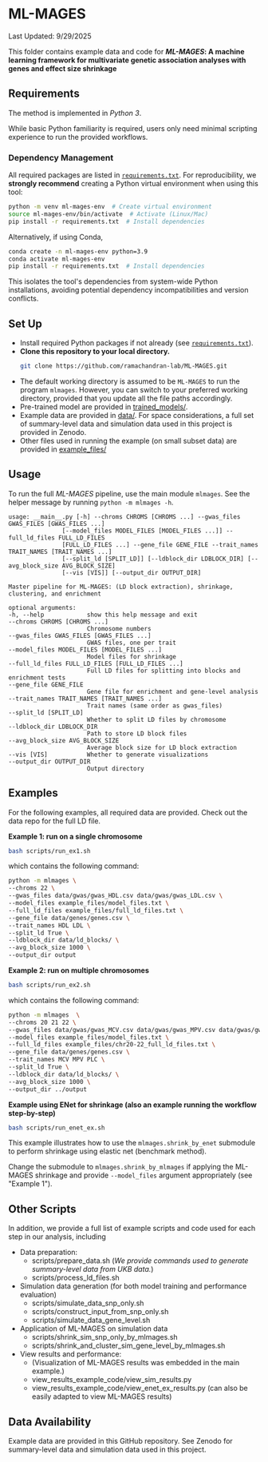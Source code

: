 # ML-MAGES
Last Updated: 9/29/2025

This folder contains example data and code for __*ML-MAGES*: A machine learning framework for multivariate genetic association analyses with genes and effect size shrinkage__


## Requirements  
The method is implemented in *Python 3*. 

While basic Python familiarity is required, users only need minimal scripting experience to run the provided workflows.  

### Dependency Management  
All required packages are listed in [`requirements.txt`](requirements.txt). For reproducibility, we **strongly recommend** creating a Python virtual environment when using this tool:  
```bash
python -m venv ml-mages-env  # Create virtual environment
source ml-mages-env/bin/activate  # Activate (Linux/Mac)
pip install -r requirements.txt  # Install dependencies
```
Alternatively, if using Conda,
```bash
conda create -n ml-mages-env python=3.9
conda activate ml-mages-env
pip install -r requirements.txt  # Install dependencies
```
This isolates the tool's dependencies from system-wide Python installations, avoiding potential dependency incompatibilities and version conflicts.  

## Set Up
* Install required Python packages if not already (see [`requirements.txt`](requirements.txt)).
* **Clone this repository to your local directory.**
  ```bash
  git clone https://github.com/ramachandran-lab/ML-MAGES.git
  ```
* The default working directory is assumed to be `ML-MAGES` to run the program ``mlmages``. However, you can switch to your preferred working directory, provided that you update all the file paths accordingly.
* Pre-trained model are provided in [trained_models/](trained_models). 
* Example data are provided in [data/](data). For space considerations, a full set of summary-level data and simulation data used in this project is provided in Zenodo.
* Other files used in running the example (on small subset data) are provided in [example_files/](example_files)

## Usage
To run the full *ML-MAGES* pipeline, use the main module ``mlmages``. See the helper message by running ``python -m mlmages -h``.
````
usage: __main__.py [-h] --chroms CHROMS [CHROMS ...] --gwas_files GWAS_FILES [GWAS_FILES ...]
               [--model_files MODEL_FILES [MODEL_FILES ...]] --full_ld_files FULL_LD_FILES
               [FULL_LD_FILES ...] --gene_file GENE_FILE --trait_names TRAIT_NAMES [TRAIT_NAMES ...]
               [--split_ld [SPLIT_LD]] [--ldblock_dir LDBLOCK_DIR] [--avg_block_size AVG_BLOCK_SIZE]
               [--vis [VIS]] [--output_dir OUTPUT_DIR]

Master pipeline for ML-MAGES: (LD block extraction), shrinkage, clustering, and enrichment

optional arguments:
-h, --help            show this help message and exit
--chroms CHROMS [CHROMS ...]
                      Chromosome numbers
--gwas_files GWAS_FILES [GWAS_FILES ...]
                      GWAS files, one per trait
--model_files MODEL_FILES [MODEL_FILES ...]
                      Model files for shrinkage
--full_ld_files FULL_LD_FILES [FULL_LD_FILES ...]
                      Full LD files for splitting into blocks and enrichment tests
--gene_file GENE_FILE
                      Gene file for enrichment and gene-level analysis
--trait_names TRAIT_NAMES [TRAIT_NAMES ...]
                      Trait names (same order as gwas_files)
--split_ld [SPLIT_LD]
                      Whether to split LD files by chromosome
--ldblock_dir LDBLOCK_DIR
                      Path to store LD block files
--avg_block_size AVG_BLOCK_SIZE
                      Average block size for LD block extraction
--vis [VIS]           Whether to generate visualizations
--output_dir OUTPUT_DIR
                      Output directory
````

## Examples
For the following examples, all required data are provided. Check out the data repo for the full LD file.

**Example 1: run on a single chromosome** 
```bash
bash scripts/run_ex1.sh
```
which contains the following command:
```bash
python -m mlmages \
--chroms 22 \
--gwas_files data/gwas/gwas_HDL.csv data/gwas/gwas_LDL.csv \
--model_files example_files/model_files.txt \
--full_ld_files example_files/full_ld_files.txt \
--gene_file data/genes/genes.csv \
--trait_names HDL LDL \
--split_ld True \
--ldblock_dir data/ld_blocks/ \
--avg_block_size 1000 \
--output_dir output
```

**Example 2: run on multiple chromosomes** 
```bash
bash scripts/run_ex2.sh
```
which contains the following command:
```bash
python -m mlmages  \
--chroms 20 21 22 \
--gwas_files data/gwas/gwas_MCV.csv data/gwas/gwas_MPV.csv data/gwas/gwas_PLC.csv \
--model_files example_files/model_files.txt \
--full_ld_files example_files/chr20-22_full_ld_files.txt \
--gene_file data/genes/genes.csv \
--trait_names MCV MPV PLC \
--split_ld True \
--ldblock_dir data/ld_blocks/ \
--avg_block_size 1000 \
--output_dir ../output
```

**Example using ENet for shrinkage (also an example running the workflow step-by-step)** 
```bash
bash scripts/run_enet_ex.sh
```
This example illustrates how to use the  ``mlmages.shrink_by_enet`` submodule to perform shrinkage using elastic net (benchmark method).

Change the submodule to ``mlmages.shrink_by_mlmages`` if applying the ML-MAGES shrinkage and provide ``--model_files`` argument appropriately (see "Example 1").

## Other Scripts 
In addition, we provide a full list of example scripts and code used for each step in our analysis, including
* Data preparation:
  * scripts/prepare_data.sh (*We provide commands used to generate summary-level data from UKB data.*)
  * scripts/process_ld_files.sh
* Simulation data generation (for both model training and performance evaluation)
  * scripts/simulate_data_snp_only.sh
  * scripts/construct_input_from_snp_only.sh
  * scripts/simulate_data_gene_level.sh
* Application of ML-MAGES on simulation data
  * scripts/shrink_sim_snp_only_by_mlmages.sh
  * scripts/shrink_and_cluster_sim_gene_level_by_mlmages.sh
* View results and performance:
  * (Visualization of ML-MAGES results was embedded in the main example.)
  * view_results_example_code/view_sim_results.py
  * view_results_example_code/view_enet_ex_results.py (can also be easily adapted to view ML-MAGES results)

## Data Availability
Example data are provided in this GitHub repository. See Zenodo for summary-level data and simulation data used in this project.
